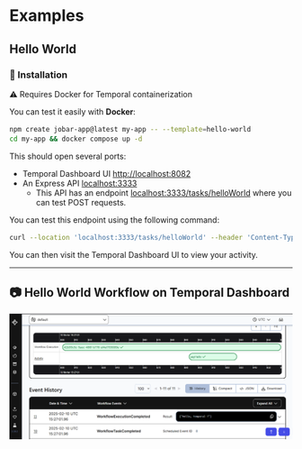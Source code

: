 # Examples

## Hello World

### 🚀 Installation

:warning: Requires Docker for Temporal containerization

You can test it easily with **Docker**:

```sh
npm create jobar-app@latest my-app -- --template=hello-world
cd my-app && docker compose up -d
```

This should open several ports:

-   Temporal Dashboard UI [http://localhost:8082](http://localhost:8082/namespaces/default/workflows)
-   An Express API [localhost:3333](localhost:3333)
    -   This API has an endpoint [localhost:3333/tasks/helloWorld](localhost:3333/tasks/helloWorld) where you can test POST requests.

You can test this endpoint using the following command:

```sh
curl --location 'localhost:3333/tasks/helloWorld' --header 'Content-Type: application/json' --data '{"name": "Temporal"}'
```

You can then visit the Temporal Dashboard UI to view your activity.

---

## 📷 Hello World Workflow on Temporal Dashboard

![Temporal Dashboard](./img/dashboard-workflow-hello-world.png)
